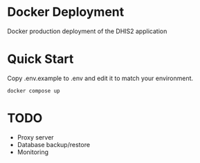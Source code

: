 # Docker Deployment

Docker production deployment of the DHIS2 application

# Quick Start

Copy .env.example to .env and edit it to match your environment.

```shell
docker compose up
```

# TODO

* Proxy server
* Database backup/restore
* Monitoring
